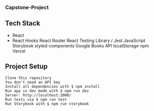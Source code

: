 ### Capstone-Project 

## Tech Stack

- React
- React Hooks
    React Router
    React Testing Library / Jest
    JavaScript
    Storybook
    styled-components
    Google Books API
    localStorage
    npm
    Vercel

## Project Setup

    Clone this repository
    You don't need an API key
    Install all dependencies with $ npm install
    Run app in dev mode with $ npm run dev
    Server: http://localhost:3000/
    Run tests via $ npm run test
    Run Storybook with $ npm run storybook
